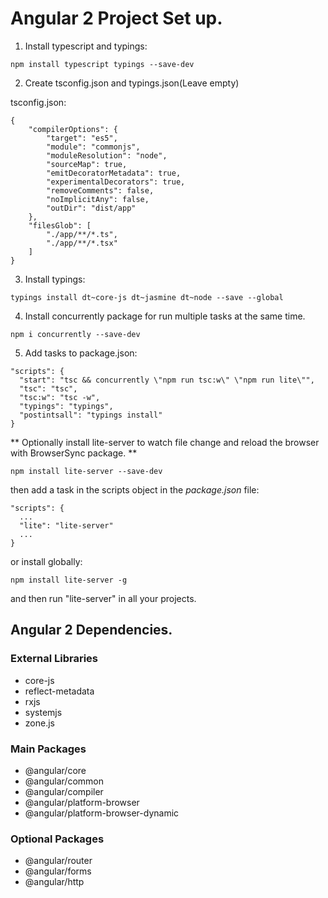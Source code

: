 # Angular 2 Project Set up.

1) Install typescript and typings:

`npm install typescript typings --save-dev`

2) Create tsconfig.json and typings.json(Leave empty)

tsconfig.json:

```
{
    "compilerOptions": {
        "target": "es5",
        "module": "commonjs",
        "moduleResolution": "node",
        "sourceMap": true,
        "emitDecoratorMetadata": true,
        "experimentalDecorators": true,
        "removeComments": false,
        "noImplicitAny": false,
        "outDir": "dist/app"
    },
    "filesGlob": [
        "./app/**/*.ts",
        "./app/**/*.tsx"
    ]
}

```

3) Install typings:

`typings install dt~core-js dt~jasmine dt~node --save --global`

4) Install concurrently package for run multiple tasks at the same time.

`npm i concurrently --save-dev`

5) Add tasks to package.json:

```
"scripts": {
  "start": "tsc && concurrently \"npm run tsc:w\" \"npm run lite\"",
  "tsc": "tsc",
  "tsc:w": "tsc -w",
  "typings": "typings",
  "postintsall": "typings install"
}
```

** Optionally install lite-server to watch file change and reload the browser with BrowserSync package. **

` npm install lite-server --save-dev `

then add a task in the scripts object in the _package.json_ file:

```
"scripts": {
  ...
  "lite": "lite-server"
  ...
}
```


or install globally:

`npm install lite-server -g `

and then run "lite-server" in all your projects.

## Angular 2 Dependencies.

### External Libraries

- core-js
- reflect-metadata
- rxjs
- systemjs
- zone.js

### Main Packages

- @angular/core
- @angular/common
- @angular/compiler
- @angular/platform-browser
- @angular/platform-browser-dynamic

### Optional Packages

- @angular/router
- @angular/forms
- @angular/http
